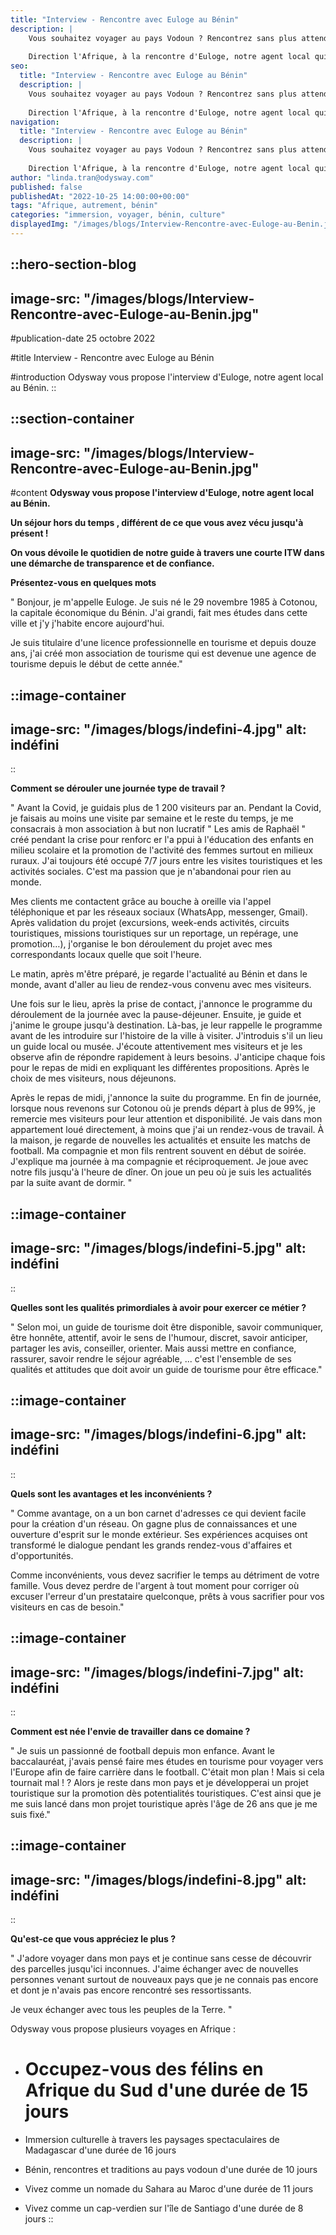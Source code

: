 ```yaml
---
title: "Interview - Rencontre avec Euloge au Bénin"
description: |
    Vous souhaitez voyager au pays Vodoun ? Rencontrez sans plus attendre notre guide sur place ! 
    
    Direction l'Afrique, à la rencontre d'Euloge, notre agent local qui vous fera découvrir au mieux ce pays aux multiples facettes.
seo:
  title: "Interview - Rencontre avec Euloge au Bénin"
  description: |
    Vous souhaitez voyager au pays Vodoun ? Rencontrez sans plus attendre notre guide sur place ! 
    
    Direction l'Afrique, à la rencontre d'Euloge, notre agent local qui vous fera découvrir au mieux ce pays aux multiples facettes.
navigation:
  title: "Interview - Rencontre avec Euloge au Bénin"
  description: |
    Vous souhaitez voyager au pays Vodoun ? Rencontrez sans plus attendre notre guide sur place ! 
    
    Direction l'Afrique, à la rencontre d'Euloge, notre agent local qui vous fera découvrir au mieux ce pays aux multiples facettes.
author: "linda.tran@odysway.com"
published: false
publishedAt: "2022-10-25 14:00:00+00:00"
tags: "Afrique, autrement, bénin"
categories: "immersion, voyager, bénin, culture"
displayedImg: "/images/blogs/Interview-Rencontre-avec-Euloge-au-Benin.jpg"
---
```


::hero-section-blog
---
image-src: "/images/blogs/Interview-Rencontre-avec-Euloge-au-Benin.jpg"
---
#publication-date
25 octobre 2022

#title
Interview - Rencontre avec Euloge au Bénin

#introduction
Odysway vous propose l'interview d'Euloge, notre agent local au Bénin.
::

::section-container
---
image-src: "/images/blogs/Interview-Rencontre-avec-Euloge-au-Benin.jpg"
---
#content
**Odysway vous propose l'interview d'Euloge, notre agent local au Bénin.**

**Un séjour hors du temps , différent de ce que vous avez vécu jusqu'à présent !**

**On vous dévoile le quotidien de notre guide à travers une courte ITW dans une démarche de transparence et de confiance.**

**Présentez-vous en quelques mots**

" Bonjour, je m'appelle Euloge. Je suis né le 29 novembre 1985 à Cotonou, la capitale économique du Bénin. J'ai grandi, fait mes études dans cette ville et j'y j'habite encore aujourd'hui.

Je suis titulaire d'une licence professionnelle en tourisme et depuis douze ans, j'ai créé mon association de tourisme qui est devenue une agence de tourisme depuis le début de cette année." 

::image-container
---
image-src: "/images/blogs/indefini-4.jpg"
alt: indéfini
---
::

**Comment se dérouler une journée type de travail ?**

" Avant la Covid, je guidais plus de 1 200 visiteurs par an. Pendant la Covid, je faisais au moins une visite par semaine et le reste du temps, je me consacrais à mon association à but non lucratif " Les amis de Raphaël " créé pendant la crise pour renforc er l'a ppui à l'éducation des enfants en milieu scolaire et la promotion de l'activité des femmes surtout en milieux ruraux. J'ai toujours été occupé 7/7 jours entre les visites touristiques et les activités sociales. C'est ma passion que je n'abandonai pour rien au monde. 

Mes clients me contactent grâce au bouche à oreille via l'appel téléphonique et par les réseaux sociaux (WhatsApp, messenger, Gmail). Après validation du projet (excursions, week-ends activités, circuits touristiques, missions touristiques sur un reportage, un repérage, une promotion…), j'organise le bon déroulement du projet avec mes correspondants locaux quelle que soit l'heure.

Le matin, après m'être préparé, je regarde l'actualité au Bénin et dans le monde, avant d'aller au lieu de rendez-vous convenu avec mes visiteurs.  

Une fois sur le lieu, après la prise de contact, j'annonce le programme du déroulement de la journée avec la pause-déjeuner. Ensuite, je guide et j'anime le groupe jusqu'à destination. Là-bas, je leur rappelle le programme avant de les introduire sur l'histoire de la ville à visiter. J'introduis s'il un lieu un guide local ou musée. J'écoute attentivement mes visiteurs et je les observe afin de répondre rapidement à leurs besoins. J'anticipe chaque fois pour le repas de midi en expliquant les différentes propositions. Après le choix de mes visiteurs, nous déjeunons.

Après le repas de midi, j'annonce la suite du programme. En fin de journée, lorsque nous revenons sur Cotonou où je prends départ à plus de 99%, je remercie mes visiteurs pour leur attention et disponibilité. Je vais dans mon appartement loué directement, à moins que j'ai un rendez-vous de travail. À la maison, je regarde de nouvelles les actualités et ensuite les matchs de football. Ma compagnie et mon fils rentrent souvent en début de soirée. J'explique ma journée à ma compagnie et réciproquement. Je joue avec notre fils jusqu'à l'heure de dîner. On joue un peu où je suis les actualités par la suite avant de dormir. "

::image-container
---
image-src: "/images/blogs/indefini-5.jpg"
alt: indéfini
---
::

**Quelles sont les qualités primordiales à avoir pour exercer ce métier ?**

" Selon moi, un guide de tourisme doit être disponible, savoir communiquer, être honnête, attentif, avoir le sens de l'humour, discret, savoir anticiper, partager les avis, conseiller, orienter. Mais aussi mettre en confiance, rassurer, savoir rendre le séjour agréable, ... c'est l'ensemble de ses qualités et attitudes que doit avoir un guide de tourisme pour être efficace."

::image-container
---
image-src: "/images/blogs/indefini-6.jpg"
alt: indéfini
---
::

**Quels sont les avantages et les inconvénients ?**

" Comme avantage, on a un bon carnet d'adresses ce qui devient facile pour la création d'un réseau. On gagne plus de connaissances et une ouverture d'esprit sur le monde extérieur. Ses expériences acquises ont transformé le dialogue pendant les grands rendez-vous d'affaires et d'opportunités.

Comme inconvénients, vous devez sacrifier le temps au détriment de votre famille. Vous devez perdre de l'argent à tout moment pour corriger où excuser l'erreur d'un prestataire quelconque, prêts à vous sacrifier pour vos visiteurs en cas de besoin."

::image-container
---
image-src: "/images/blogs/indefini-7.jpg"
alt: indéfini
---
::

**Comment est née l'envie de travailler dans ce domaine ?**

" Je suis un passionné de football depuis mon enfance. Avant le baccalauréat, j'avais pensé faire mes études en tourisme pour voyager vers l'Europe afin de faire carrière dans le football. C'était mon plan ! Mais si cela tournait mal ! ? Alors je reste dans mon pays et je développerai un projet touristique sur la promotion dès potentialités touristiques. C'est ainsi que je me suis lancé dans mon projet touristique après l'âge de 26 ans que je me suis fixé."

::image-container
---
image-src: "/images/blogs/indefini-8.jpg"
alt: indéfini
---
::

**Qu'est-ce que vous appréciez le plus ?**

" J'adore voyager dans mon pays et je continue sans cesse de découvrir des parcelles jusqu'ici inconnues. J'aime échanger avec de nouvelles personnes venant surtout de nouveaux pays que je ne connais pas encore et dont je n'avais pas encore rencontré ses ressortissants. 

Je veux échanger avec tous les peuples de la Terre. "

Odysway vous propose plusieurs voyages en Afrique :

*   # Occupez-vous des félins en Afrique du Sud d'une durée de 15 jours
    
*   Immersion culturelle à travers les paysages spectaculaires de Madagascar d'une durée de 16 jours
*   Bénin, rencontres et traditions au pays vodoun d'une durée de 10 jours
*   Vivez comme un nomade du Sahara au Maroc d'une durée de 11 jours
*   Vivez comme un cap-verdien sur l'île de Santiago d'une durée de 8 jours
::
